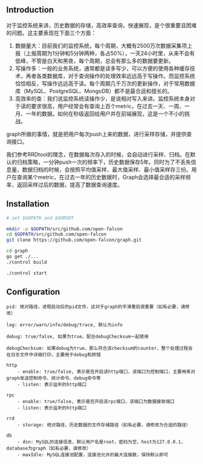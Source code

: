 ## Introduction

对于监控系统来讲，历史数据的存储，高效率查询，快速展现，是个很重要且困难的问题。这主要表现在下面三个方面：

1. 数据量大：目前我们的监控系统，每个周期，大概有2500万次数据采集项上报（上报周期为1分钟和5分钟两种，各占50%），一天24小时里，从来不会有低峰，不管是白天和黑夜，每个周期，总会有那么多的数据要更新。
2. 写操作多：一般的业务系统，通常都是读多写少，可以方便的使用各种缓存技术，再者各类数据库，对于查询操作的处理效率远远高于写操作。而监控系统恰恰相反，写操作远远高于读。每个周期几千万次的更新操作，对于常用数据库（MySQL、PostgreSQL、MongoDB）都不是最合适和擅长的。
3. 高效率的查：我们说监控系统读操作少，是说相对写入来讲。监控系统本身对于读的要求很高，用户经常会有查询上百个metric，在过去一天、一周、一月、一年的数据。如何在秒级返回给用户并在前端展现，这是一个不小的挑战。

graph所做的事情，就是把用户每次push上来的数据，进行采样存储，并提供查询接口。

我们参考RRDtool的理念，在数据每次存入的时候，会自动进行采样、归档。在默认的归档策略，一分钟push一次的频率下，历史数据保存5年。同时为了不丢失信息量，数据归档的时候，会按照平均值采样、最大值采样、最小值采样存三份。用户在查询某个metric，在过去一年的历史数据时，Graph会选择最合适的采样频率，返回采样过后的数据，提高了数据查询速度。

## Installation

```bash
# set $GOPATH and $GOROOT

mkdir -p $GOPATH/src/github.com/open-falcon
cd $GOPATH/src/github.com/open-falcon
git clone https://github.com/open-falcon/graph.git

cd graph
go get ./...
./control build

./control start
```

## Configuration

    pid: 绝对路径，进程启动后的pid文件，这对于graph的平滑重启很重要（如有必要，请修改）

    log: error/warn/info/debug/trace, 默认为info

    debug: true/false, 如果为true，配合debugChecksum一起使用

    debugChecksum: 如果debug为true，那么符合该checksum的counter，整个处理过程会在日志文件中详细打印，主要用于debug和排错

    http
        - enable: true/false, 表示是否开启该http端口，该端口为控制端口，主要用来对graph发送控制命令、统计命令、debug命令等
        - listen: 表示监听的http端口

    rpc
        - enable: true/false, 表示是否开启该rpc端口，该端口为数据接收端口
        - listen: 表示监听的http端口

    rrd
        - storage: 绝对路径，历史数据的文件存储路径（如有必要，请修改为合适的路径）

    db
        - dsn: MySQL的连接信息，默认用户名是root，密码为空，host为127.0.0.1，database为graph（如有必要，请修改）
        - maxIdle: MySQL连接池配置，连接池允许的最大连接数，保持默认即可
